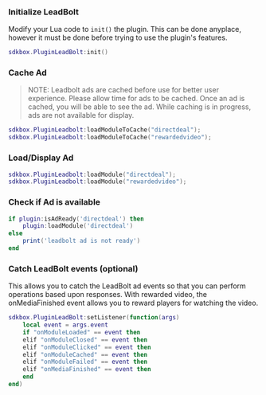 ### Initialize LeadBolt
Modify your Lua code to `init()` the plugin. This can be done anyplace, however it must be done before trying to use the plugin's features.
```lua
sdkbox.PluginLeadBolt:init()
```

### Cache Ad
>NOTE: Leadbolt ads are cached before use for better user experience. Please allow time for ads to be cached.  Once an ad is cached, you will be able to see the ad. While caching is in progress, ads are not available for display.
```lua
sdkbox.PluginLeadbolt:loadModuleToCache("directdeal");
sdkbox.PluginLeadbolt:loadModuleToCache("rewardedvideo");
```

### Load/Display Ad
```lua
sdkbox.PluginLeadbolt:loadModule("directdeal");
sdkbox.PluginLeadbolt:loadModule("rewardedvideo");
```

### Check if Ad is available
```lua
if plugin:isAdReady('directdeal') then
    plugin:loadModule('directdeal')
else
    print('leadbolt ad is not ready')
end
```

### Catch LeadBolt events (optional)
This allows you to catch the LeadBolt ad events so that you can perform operations based upon responses. With rewarded video, the onMediaFinished event allows you to reward players for watching the video.
```lua
sdkbox.PluginLeadBolt:setListener(function(args)
	local event = args.event
	if "onModuleLoaded" == event then
	elif "onModuleClosed" == event then
	elif "onModuleClicked" == event then
	elif "onModuleCached" == event then
	elif "onModuleFailed" == event then
	elif "onMediaFinished" == event then
	end
end)
```
